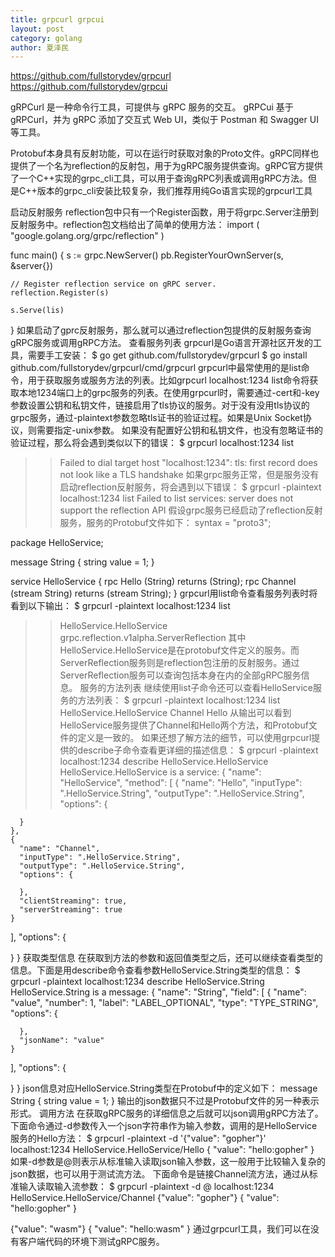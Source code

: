 ```yaml
---
title: grpcurl grpcui
layout: post
category: golang
author: 夏泽民
---
```

https://github.com/fullstorydev/grpcurl
https://github.com/fullstorydev/grpcui

gRPCurl 是一种命令行工具，可提供与 gRPC 服务的交互。
gRPCui 基于 gRPCurl，并为 gRPC 添加了交互式 Web UI，类似于 Postman 和 Swagger UI 等工具。

Protobuf本身具有反射功能，可以在运行时获取对象的Proto文件。gRPC同样也提供了一个名为reflection的反射包，用于为gRPC服务提供查询。gRPC官方提供了一个C++实现的grpc_cli工具，可以用于查询gRPC列表或调用gRPC方法。但是C++版本的grpc_cli安装比较复杂，我们推荐用纯Go语言实现的grpcurl工具
<!-- more -->
启动反射服务
reflection包中只有一个Register函数，用于将grpc.Server注册到反射服务中。reflection包文档给出了简单的使用方法：
import (
    "google.golang.org/grpc/reflection"
)

func main() {
    s := grpc.NewServer()
    pb.RegisterYourOwnServer(s, &server{})

    // Register reflection service on gRPC server.
    reflection.Register(s)

    s.Serve(lis)
}
如果启动了gprc反射服务，那么就可以通过reflection包提供的反射服务查询gRPC服务或调用gRPC方法。
查看服务列表
grpcurl是Go语言开源社区开发的工具，需要手工安装：
$ go get github.com/fullstorydev/grpcurl
$ go install github.com/fullstorydev/grpcurl/cmd/grpcurl
grpcurl中最常使用的是list命令，用于获取服务或服务方法的列表。比如grpcurl localhost:1234 list命令将获取本地1234端口上的grpc服务的列表。在使用grpcurl时，需要通过-cert和-key参数设置公钥和私钥文件，链接启用了tls协议的服务。对于没有没用tls协议的grpc服务，通过-plaintext参数忽略tls证书的验证过程。如果是Unix Socket协议，则需要指定-unix参数。
如果没有配置好公钥和私钥文件，也没有忽略证书的验证过程，那么将会遇到类似以下的错误：
$ grpcurl localhost:1234 list
>> Failed to dial target host "localhost:1234": tls: first record does not look like a TLS handshake
如果grpc服务正常，但是服务没有启动reflection反射服务，将会遇到以下错误：
$ grpcurl -plaintext localhost:1234 list
>> Failed to list services: server does not support the reflection API
假设grpc服务已经启动了reflection反射服务，服务的Protobuf文件如下：
syntax = "proto3";

package HelloService;

message String {
    string value = 1;
}

service HelloService {
    rpc Hello (String) returns (String);
    rpc Channel (stream String) returns (stream String);
}
grpcurl用list命令查看服务列表时将看到以下输出：
$ grpcurl -plaintext localhost:1234 list
>> HelloService.HelloService
>> grpc.reflection.v1alpha.ServerReflection
其中HelloService.HelloService是在protobuf文件定义的服务。而ServerReflection服务则是reflection包注册的反射服务。通过ServerReflection服务可以查询包括本身在内的全部gRPC服务信息。
服务的方法列表
继续使用list子命令还可以查看HelloService服务的方法列表：
$ grpcurl -plaintext localhost:1234 list HelloService.HelloService
>> Channel
>> Hello
从输出可以看到HelloService服务提供了Channel和Hello两个方法，和Protobuf文件的定义是一致的。
如果还想了解方法的细节，可以使用grpcurl提供的describe子命令查看更详细的描述信息：
$ grpcurl -plaintext localhost:1234 describe HelloService.HelloService
HelloService.HelloService is a service:
{
  "name": "HelloService",
  "method": [
    {
      "name": "Hello",
      "inputType": ".HelloService.String",
      "outputType": ".HelloService.String",
      "options": {

      }
    },
    {
      "name": "Channel",
      "inputType": ".HelloService.String",
      "outputType": ".HelloService.String",
      "options": {

      },
      "clientStreaming": true,
      "serverStreaming": true
    }
  ],
  "options": {

  }
}
获取类型信息
在获取到方法的参数和返回值类型之后，还可以继续查看类型的信息。下面是用describe命令查看参数HelloService.String类型的信息：
$ grpcurl -plaintext localhost:1234 describe HelloService.String
HelloService.String is a message:
{
  "name": "String",
  "field": [
    {
      "name": "value",
      "number": 1,
      "label": "LABEL_OPTIONAL",
      "type": "TYPE_STRING",
      "options": {

      },
      "jsonName": "value"
    }
  ],
  "options": {

  }
}
json信息对应HelloService.String类型在Protobuf中的定义如下：
message String {
    string value = 1;
}
输出的json数据只不过是Protobuf文件的另一种表示形式。
调用方法
在获取gRPC服务的详细信息之后就可以json调用gRPC方法了。
下面命令通过-d参数传入一个json字符串作为输入参数，调用的是HelloService服务的Hello方法：
$ grpcurl -plaintext -d '{"value": "gopher"}' \
    localhost:1234 HelloService.HelloService/Hello
{
  "value": "hello:gopher"
}
如果-d参数是@则表示从标准输入读取json输入参数，这一般用于比较输入复杂的json数据，也可以用于测试流方法。
下面命令是链接Channel流方法，通过从标准输入读取输入流参数：
$ grpcurl -plaintext -d @ localhost:1234 HelloService.HelloService/Channel
{"value": "gopher"}
{
  "value": "hello:gopher"
}

{"value": "wasm"}
{
  "value": "hello:wasm"
}
通过grpcurl工具，我们可以在没有客户端代码的环境下测试gRPC服务。



